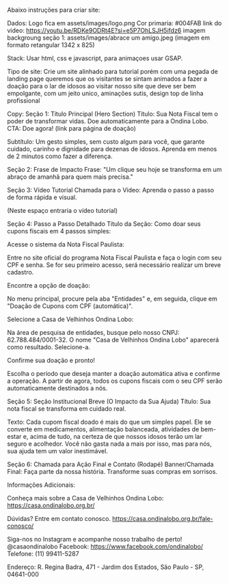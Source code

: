Abaixo instruções para criar site:

Dados:
Logo fica em assets/images/logo.png
Cor primaria: #004FAB
link do video: https://youtu.be/RDKe9ODRt4E?si=e5P7OhLSJH5ifdz6
imagem backgroung seção 1: assets/images/abrace um amigo.jpeg (imagem em formato retangular 1342 x 825)

Stack:
 Usar html, css e javascript, para animaçoes usar GSAP.

Tipo de site:
Crie um site alinhado para tutorial porém com uma pegada de landing page
queremos que os visitantes se sintam animados a fazer a doação para o lar de idosos ao visitar nosso site que deve ser bem empolgante, com um jeito unico, aminações sutis, design top de linha profissional

Copy:
Seção 1: Título Principal (Hero Section)
Título: Sua Nota Fiscal tem o poder de transformar vidas. Doe automaticamente para a Ondina Lobo.
CTA: Doe agora! (link para página de doação)

Subtítulo: Um gesto simples, sem custo algum para você, que garante cuidado, carinho e dignidade para dezenas de idosos. Aprenda em menos de 2 minutos como fazer a diferença.

Seção 2: Frase de Impacto
Frase: "Um clique seu hoje se transforma em um abraço de amanhã para quem mais precisa."

Seção 3: Vídeo Tutorial
Chamada para o Vídeo: Aprenda o passo a passo de forma rápida e visual.

(Neste espaço entraria o vídeo tutorial)

Seção 4: Passo a Passo Detalhado
Título da Seção: Como doar seus cupons fiscais em 4 passos simples:

Acesse o sistema da Nota Fiscal Paulista:

Entre no site oficial do programa Nota Fiscal Paulista e faça o login com seu CPF e senha. Se for seu primeiro acesso, será necessário realizar um breve cadastro.

Encontre a opção de doação:

No menu principal, procure pela aba "Entidades" e, em seguida, clique em "Doação de Cupons com CPF (automática)".

Selecione a Casa de Velhinhos Ondina Lobo:

Na área de pesquisa de entidades, busque pelo nosso CNPJ: 62.788.484/0001-32. O nome "Casa de Velhinhos Ondina Lobo" aparecerá como resultado. Selecione-a.

Confirme sua doação e pronto!

Escolha o período que deseja manter a doação automática ativa e confirme a operação. A partir de agora, todos os cupons fiscais com o seu CPF serão automaticamente destinados a nós.

Seção 5: Seção Institucional Breve (O Impacto da Sua Ajuda)
Título: Sua nota fiscal se transforma em cuidado real.

Texto: Cada cupom fiscal doado é mais do que um simples papel. Ele se converte em medicamentos, alimentação balanceada, atividades de bem-estar e, acima de tudo, na certeza de que nossos idosos terão um lar seguro e acolhedor. Você não gasta nada a mais por isso, mas para nós, sua ajuda tem um valor inestimável.

Seção 6: Chamada para Ação Final e Contato (Rodapé)
Banner/Chamada Final: Faça parte da nossa história. Transforme suas compras em sorrisos.

Informações Adicionais:

Conheça mais sobre a Casa de Velhinhos Ondina Lobo: https://casa.ondinalobo.org.br/

Dúvidas? Entre em contato conosco. https://casa.ondinalobo.org.br/fale-conosco/

Siga-nos no Instagram e acompanhe nosso trabalho de perto! @casaondinalobo
Facebook: https://www.facebook.com/ondinalobo/
Telefone: (11) 99411-5287

Endereço: R. Regina Badra, 471 - Jardim dos Estados, São Paulo - SP, 04641-000